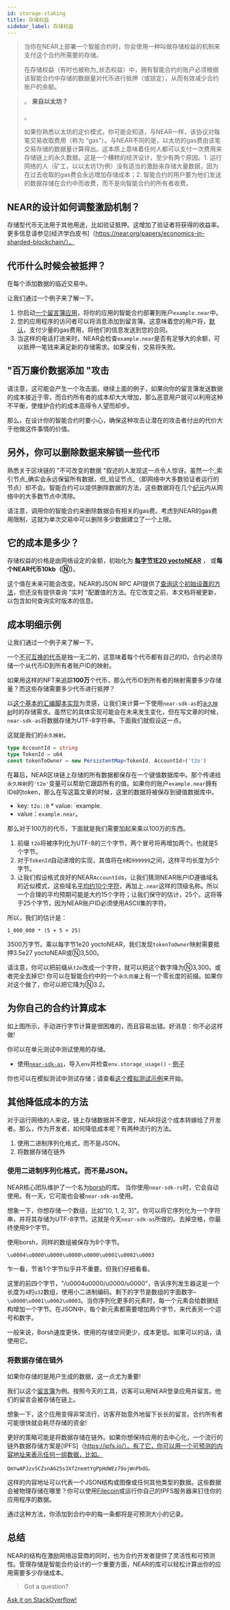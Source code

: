 ```yaml
---
id: storage-staking
title: 存储权益
sidebar_label: 存储权益
---
```


> 当你在NEAR上部署一个智能合约时，你会使用一种叫做存储权益的机制来支付这个合约所需要的存储。
>
> 在存储权益（有时也被称为_状态权益）中，拥有智能合约的账户必须根据该智能合约中存储的数据量对代币进行抵押（或锁定），从而有效减少合约账户的余额。

<blockquote class="info">。
<strong>来自以太坊？</strong><br><br>。

如果你熟悉以太坊的定价模式，你可能会知道，与NEAR一样，该协议对每笔交易收取费用（称为 “gas"）。与NEAR不同的是，以太坊的gas费由该笔交易存储的数据量计算得出。这本质上意味着任何人都可以支付一次费用来存储链上的永久数据。这是一个糟糕的经济设计，至少有两个原因。1. 运行网络的人（矿工，以以太坊1为例）没有适当的激励来存储大量数据，因为在过去收取的gas费会永远增加存储成本；2. 智能合约的用户要为他们发送的数据存储在合约中而收费，而不是向智能合约的所有者收费。
</blockquote>

## NEAR的设计如何调整激励机制？

存储型代币无法用于其他用途，比如验证抵押。这增加了验证者将获得的收益率。更多信息请参见[经济学白皮书]（https://near.org/papers/economics-in-sharded-blockchain/）。

## 代币什么时候会被抵押？

在每个添加数据的临近交易中。

让我们通过一个例子来了解一下。

1. 你启动[一个留言簿应用](https://examples.near.org/guest-book)，将你的应用的智能合约部署到账户`example.near`中。
2. 您的应用程序的访问者可以将消息添加到留言簿。这意味着您的用户将，[默认](/docs/concepts/gas#what-about-prepaid-gas)，支付少量的gas费用，将他们的信息发送到您的合同。
3. 当这样的电话打进来时，NEAR会检查`example.near`是否有足够大的余额，可以抵押一笔钱来满足新的存储需求。如果没有，交易将失败。

## "百万廉价数据添加 "攻击

请注意，这可能会产生一个攻击面。继续上面的例子，如果向你的留言簿发送数据的成本接近于零，而合约所有者的成本却大大增加，那么恶意用户就可以利用这种不平衡，使维护合约的成本高得令人望而却步。

那么，在设计你的智能合约时要小心，确保这种攻击让潜在的攻击者付出的代价大于他做这件事情的价值。

## 另外，你可以删除数据来解锁一些代币

熟悉关于区块链的 "不可改变的数据 "叙述的人发现这一点令人惊讶。虽然一个_索引节点_确实会永远保留所有数据，但_验证节点_（即网络中大多数验证者运行的节点）却不会。智能合约可以提供删除数据的方法，这些数据将在几个[纪元](/docs/concepts/epoch)内从网络中的大多数节点中清除。

请注意，调用你的智能合约来删除数据会有相关的gas费。考虑到NEAR的gas费用限制，这就为单次交易中可以删除多少数据建立了一个上限。

## 它的成本是多少？

存储权益的价格是由网络设定的金额，初始化为 **[每字节1E20 yoctoNEAR](https://github.com/near/nearcore/blob/2141bdafc57def7793708dcfcbf6aaea4c56e2c5/neard/res/mainnet_genesis.json#L32)** ， 或**每个NEAR代币10kb（Ⓝ）**。

这个值在未来可能会改变。NEAR的JSON RPC API提供了[查询这个初始设置的方法](/docs/develop/front-end/rpc#genesis-config)，但还没有提供查询 "实时 "配置值的方法。在它改变之前，本文档将被更新，以包含如何查询实时版本的信息。

## 成本明细示例

让我们通过一个例子来了解一下。

一个[不可互换的代币](https://github.com/nearprotocol/NEPs/pull/4)是独一无二的，这意味着每个代币都有自己的ID。合约必须存储一个从代币ID到所有者账户ID的映射。

如果用这样的NFT来追踪**100万**个代币，那么代币ID到所有者的映射需要多少存储量？而这些存储需要多少代币进行抵押？

以[这个基本的汇编脚本实现](https://github.com/near-examples/NFT/tree/master/contracts/assemblyscript/nep4-basic)为灵感，让我们来计算一下使用`near-sdk-as`的[`永久映射`](https://near.github.io/near-sdk-as/classes/_sdk_core_assembly_collections_persistentmap_.persistentmap.html)时的存储需求。虽然它的具体实现可能会在未来发生变化，但在写文章的时候，`near-sdk-as`将数据存储为UTF-8字符串。下面我们就假设这一点。

这就是我们的`永久映射`。

```ts
type AccountId = string
type TokenId = u64
const tokenToOwner = new PersistentMap<TokenId, AccountId>('t2o')
```

在幕后，NEAR区块链上存储的所有数据都保存在一个键值数据库中。那个传递给`永久映射`的`'t2o'`变量可以帮助它跟踪所有的值。如果你的账户`example.near`拥有ID`0`的token，那么在写这篇文章的时候，这里的数据将被保存到键值数据库中。

* key: `t2o::0` * value: `example.
* value：`example.near`。

那么对于100万的代币，下面就是我们需要加起来乘以100万的东西。

1. 前缀 `t2o`将被序列化为UTF-8的三个字节，两个冒号将再增加两个。也就是5个字节。
2. 对于`TokenId`自动递增的实现，其值将在`0`和`999999`之间，这样平均长度为5个字节。
3. 让我们假设格式良好的NEAR`AccountId`s，让我们猜测NEAR账户ID遵循域名的近似模式，这些域名[平均约10个字符](https://www.domainregistration.com.au/news/2013/1301-domain-length.php)，再加上`.near`这样的顶级名称。所以一个合理的平均预期可能是大约15个字符；让我们保守的估计，25个。这将等于25个字节，因为NEAR账户ID必须使用ASCII集的字符。

所以，我们的估计是：

    1_000_000 * (5 + 5 + 25)

3500万字节。乘以每字节1e20 yoctoNEAR，我们发现`tokenToOwner`映射需要抵押3.5e27 yoctoNEAR或Ⓝ3,500。

请注意，你可以把前缀从`t2o`改成一个字符，就可以把这个数字降为Ⓝ3,300。或者完全去掉它! 你可以在智能合约中的一个`永久向量`上有一个零长度的前缀。如果你对这个做了，你可以把它降为Ⓝ3.2。


## 为你自己的合约计算成本

如上图所示，手动进行字节计算是很困难的，而且容易出错。好消息：你不必这样做!

你可以在单元测试中测试使用的存储。

* 使用[`near-sdk-as`](https://near.github.io/near-sdk-as)，导入`env`并检查`env.storage_usage()` - [例子](https://github.com/near/near-sdk-as/blob/b308aa48e0bc8336b458f05a231409be4dee6c69/sdk/assembly/__tests__/runtime.spec.ts#L156-L200)

你也可以在模拟测试中测试存储；请查看[这个模拟测试示例](https://github.com/near-examples/simulation-testing)来开始。


## 其他降低成本的方法

对于运行网络的人来说，链上存储数据并不便宜，NEAR将这个成本转嫁给了开发者。那么，作为开发者，如何降低成本呢？有两种流行的方法。

1. 使用二进制序列化格式，而不是JSON。
2. 将数据存储在链外

### 使用二进制序列化格式，而不是JSON。

NEAR核心团队维护了一个名为[borsh](https://borsh.io/)的库。
当你使用`near-sdk-rs`时，它会自动使用。有一天，它可能也会被`near-sdk-as`使用。

想象一下，你想存储一个数组，比如"[0, 1, 2, 3]"。你可以将它序列化为一个字符串，并将其存储为UTF-8字节。这就是今天`near-sdk-as`所做的。去掉空格，你最终使用9个字节。

使用borsh，同样的数组被保存为8个字节。

    \u0004\u0000\u0000\u0000\u0000\u0001\u0002\u0003

乍一看，节省1个字节似乎并不重要。但我们仔细看看。

这里的前四个字节，"/u0004u0000/u0000/u0000"，告诉序列发生器这是一个长度为`4`的`u32`数组，使用小二进制编码。剩下的字节是数组的字面数字– `\u0000\u0001\u0002\u0003`。当你序列化更多的元素时，每一个元素会给数据结构增加一个字节。在JSON中，每个新元素都需要增加两个字节，来代表另一个逗号和数字。

一般来说，Borsh速度更快，使用的存储空间更少，成本更低。如果可以的话，请使用它。

### 将数据存储在链外

如果你存储的是用户生成的数据，这一点尤为重要!

我们以这个[留言簿](https://github.com/near-examples/guest-book)为例。按照今天的工具，访客可以用NEAR登录应用并留言。他们的留言会被存储在链上。

想象一下，这个应用变得非常流行，访客开始意外地留下长长的留言。合约所有者可能很快就会耗尽存储的资金!

更好的策略可能是将数据存储在链外。如果你想保持应用的去中心化，一个流行的链外数据存储方案是[IPFS]（https://ipfs.io/）。有了它，你可以用一个可预测的内容地址来表示任何一组数据，比如。

    QmYwAPJzv5CZsnA625s3Xf2nemtYgPpHdWEz79ojWnPbdG。

这样的内容地址可以代表一个JSON结构或图像或任何其他类型的数据。这些数据会被物理存储在哪里？你可以使用[Filecoin](https://filecoin.io/)或运行你自己的IPFS服务器来钉住你的应用程序的数据。

通过这种方法，你添加到合约中的每一条都将是可预测大小的记录。

## 总结

NEAR的结构在激励网络运营商的同时，也为合约开发者提供了灵活性和可预测性。管理存储是智能合约设计的一个重要方面，NEAR的库可以轻松计算出你的应用需要多少存储成本。

>Got a question?
<a href="https://stackoverflow.com/questions/tagged/nearprotocol">
  <h8>Ask it on StackOverflow!</h8></a>
